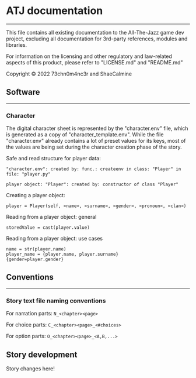 # ATJ documentation

---

This file contains all existing documentation to the All-The-Jazz game dev project, excluding all documentation for 3rd-party references, modules and libraries.

For information on the licensing and other regulatory and law-related aspects of this product, please refer to "LICENSE.md" and "README.md"

Copyright © 2022 73chn0m4nc3r and ShaeCalmine

## Software

---

### Character

The digital character sheet is represented by the "character.env" file, which is generated as a copy of "character_template.env". While the file "character.env" already contains a lot of preset values for its keys, most of the values are being set during the character creation phase of the story.

Safe and read structure for player data:
```
"character.env": created by: func.: createenv in class: "Player" in file: "player.py"

player object: "Player": created by: constructor of class "Player"
```
Creating a player object:
```
player = Player(self, <name>, <surname>, <gender>, <pronoun>, <clan>)
```
Reading from a player object:
general
```
storedValue = cast(player.value)
```
Reading from a player object:
use cases
```
name = str(player.name)
player_name = {player.name, player.surname}
{gender=player.gender}
```

## Conventions

---

### Story text file naming conventions

For narration parts: ```N_<chapter><page>```

For choice parts: ```C_<chapter><page>_<#choices>```

For option parts: ```O_<chapter><page>_<A,B,...>```

## Story development

Story changes here!